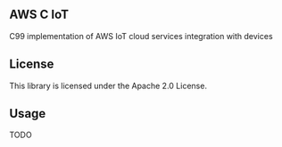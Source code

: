 ## AWS C IoT

C99 implementation of AWS IoT cloud services integration with devices

## License

This library is licensed under the Apache 2.0 License.

## Usage

TODO
